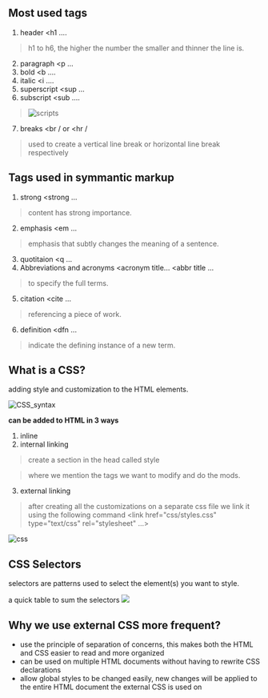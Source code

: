 ## Most used tags
1. header <h1 .... 
> h1 to h6, the higher the number the smaller and thinner the line is.
2. paragraph <p ...
3. bold <b .... 
4. italic <i ....
5. superscript <sup ... 
6. subscript <sub ....
> ![scripts](https://www.benlcollins.com/wp-content/uploads/2020/11/superscriptInGoogleSheets-1.jpg)
7. breaks <br  / or <hr   /
> used to create a vertical line break or horizontal line break respectively


## Tags used in symmantic markup
1. strong <strong ...
> content has strong importance.
2. emphasis <em ...
> emphasis that subtly changes the meaning of a sentence.
3. quotitaion <q ...
4. Abbreviations and acronyms <acronym title...   <abbr title ...
> to specify the full terms.
5. citation <cite ...
> referencing a piece of work.
6. definition  <dfn ...
> indicate the defining instance of a new term.

## What is a CSS?
adding style and customization to the HTML elements.

![CSS_syntax](https://thewebtext.com/wp-content/uploads/selector.gif)

**can be added to HTML in 3 ways**

1. inline 
2. internal linking
> create a section in the head called style
   
   > where we mention the tags we want to modify and do the mods.

3. external linking
> after creating all the customizations on a separate css file we link it using the following command <link href="css/styles.css" type="text/css" rel="stylesheet" ...>


![css](https://www.bitdegree.org/learn/storage/media/images/8c4493d3-110c-4a95-8b70-7626ce2d2f4e.o.jpg) 

## CSS Selectors
selectors are patterns used to select the element(s) you want to style.

a quick table to sum the selectors
![](https://i.pinimg.com/originals/bc/97/96/bc97965579512f8a6d2303934f599c65.png)
## Why  we use external CSS more frequent?
- use the principle of separation of concerns, this makes both the HTML and CSS easier to read and more organized
- can be used on multiple HTML documents without having to rewrite CSS declarations
- allow global styles to be changed easily, new changes will be applied to the entire HTML document the external CSS is used on


